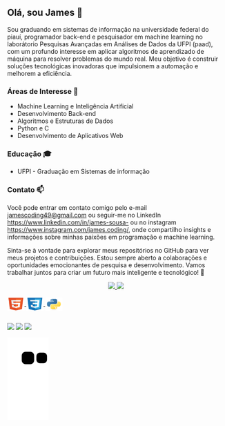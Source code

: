 ## Olá, sou James 👋

Sou graduando em sistemas de informação na universidade federal do piauí, programador back-end e pesquisador em machine learning no laborátorio Pesquisas Avançadas em Análises de Dados da UFPI (paad), com um profundo interesse em aplicar algoritmos de aprendizado de máquina para resolver problemas do mundo real. Meu objetivo é construir soluções tecnológicas inovadoras que impulsionem a automação e melhorem a eficiência.

### Áreas de Interesse 🧠

- Machine Learning e Inteligência Artificial
- Desenvolvimento Back-end
- Algoritmos e Estruturas de Dados
- Python e C
- Desenvolvimento de Aplicativos Web


### Educação 🎓

- UFPI - Graduação em Sistemas de informação

### Contato 📫

Você pode entrar em contato comigo pelo e-mail jamescoding49@gmail.com ou seguir-me no LinkedIn https://www.linkedin.com/in/james-sousa- ou no instagram https://www.instagram.com/james.coding/, onde compartilho insights e informações sobre minhas paixões em programação e machine learning.

Sinta-se à vontade para explorar meus repositórios no GitHub para ver meus projetos e contribuições. Estou sempre aberto a colaborações e oportunidades emocionantes de pesquisa e desenvolvimento. Vamos trabalhar juntos para criar um futuro mais inteligente e tecnológico! 🤖

<div align="center">
  <a href="https://github.com/james-sousa/james-sousa">
  <img height="180em" src="https://github-readme-stats.vercel.app/api?username=james-sousa&show_icons=true&theme=dracula&include_all_commits=true&count_private=true"/>
  <img height="180em" src="https://github-readme-stats.vercel.app/api/top-langs/?username=james-sousa&layout=compact&langs_count=7&theme=dracula"/>
</div>
<div style="display: inline_block"><br>
 
 <img align="center" alt="Rafa-HTML" height="30" width="40" src="https://raw.githubusercontent.com/devicons/devicon/master/icons/html5/html5-original.svg">
  <img align="center" alt="Rafa-CSS" height="30" width="40" src="https://raw.githubusercontent.com/devicons/devicon/master/icons/css3/css3-original.svg">
  <img align="center" alt="Rafa-Python" height="30" width="40" src="https://raw.githubusercontent.com/devicons/devicon/master/icons/python/python-original.svg">

</div>
  
  ##
 
<div> 
  <a href="https://www.instagram.com/james.coding/" target="_blank"><img src="https://img.shields.io/badge/-Instagram-%23E4405F?style=for-the-badge&logo=instagram&logoColor=white" target="_blank"></a> 
  <a href = "mailto:janescoding49@gmail.com"><img src="https://img.shields.io/badge/-Gmail-%23333?style=for-the-badge&logo=gmail&logoColor=white" target="_blank"></a>
  <a href="https://www.linkedin.com/in/james-sousa-/" target="_blank"><img src="https://img.shields.io/badge/-LinkedIn-%230077B5?style=for-the-badge&logo=linkedin&logoColor=white" target="_blank"></a> 
 
  ![Snake animation](https://github.com/rafaballerini/rafaballerini/blob/output/github-contribution-grid-snake.svg)
 
</div>
